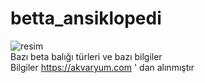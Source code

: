 # betta_ansiklopedi
![resim](https://user-images.githubusercontent.com/70816926/108099723-0965bd80-7096-11eb-878f-8735f0bd3ca8.png)
<br> Bazı beta balığı türleri ve bazı bilgiler
<br> Bilgiler https://akvaryum.com ' dan alınmıştır
